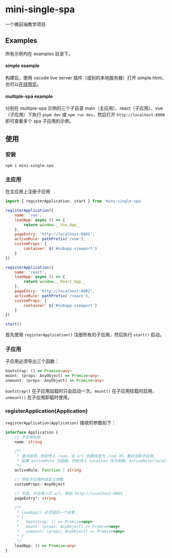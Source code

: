 # mini-single-spa
一个微前端教学项目

## Examples
所有示例均在 examples 目录下。
#### simple example
构建后，使用 vscode live server 插件（或别的本地服务器）打开 simple.html，也可以[在线预览](https://jsrun.net/e59Kp/edit)。

#### multiple-spa example
分别在 multiple-spa 示例的三个子目录 main（主应用）、react（子应用）、vue（子应用）下执行 `pnpm dev` 或 `npm run dev`，然后打开 `http://localhost:8000` 即可查看多个 spa 子应用的示例。

## 使用
### 安装
```
npm i mini-single-spa
```

### 主应用
在主应用上注册子应用
```js
import { registerApplication, start } from 'mini-single-spa'

registerApplication({
    name: 'vue',
    loadApp: async () => {
        return window.__Vue_App__
    },
    pageEntry: 'http://localhost:8001',
    activeRule: pathPrefix('/vue'),
    customProps: {
        container: $('#subapp-viewport')
    }
})

registerApplication({
    name: 'react',
    loadApp: async () => {
        return window.__React_App__
    },
    pageEntry: 'http://localhost:8002',
    activeRule: pathPrefix('/react'),
    customProps: {
        container: $('#subapp-viewport')
    }
})

start()
```
首先使用 `registerApplication()` 注册所有的子应用，然后执行 `start()` 启动。

### 子应用
子应用必须导出三个函数：
```ts
bootstrap: () => Promise<any>
mount: (props: AnyObject) => Promise<any>
unmount: (props: AnyObject) => Promise<any>
```
`bootstrap()` 在子应用加载时只会启动一次，`mount()` 在子应用挂载时启用，`unmount()` 在子应用卸载时使用。

### registerApplication(Application)
`registerApplication(Application)` 接收的参数如下：
```ts
interface Application {
    // 子应用名称
    name: string

    /**
     * 激活规则，例如传入 /vue，当 url 的路径变为 /vue 时，激活当前子应用。
     * 如果 activeRule 为函数，则会传入 location 作为参数，activeRule(location) 返回 true 时，激活当前子应用。
     */
    activeRule: Function | string

    // 传给子应用的自定义参数
    customProps: AnyObject

    // 可选，子应用入口 url，例如 http://localhost:8001
    pageEntry?: string

    /**
     * loadApp() 必须返回一个对象：
     * {
     *   bootstrap: () => Promise<any>
     *   mount: (props: AnyObject) => Promise<any>
     *   unmount: (props: AnyObject) => Promise<any>
     * }
     */
    loadApp: () => Promise<any>
}
```
